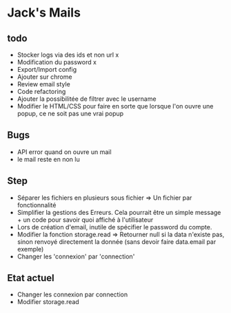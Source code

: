 # Jack's Mails


## todo
- Stocker logs via des ids et non url x
- Modification du password x
- Export/Import config
- Ajouter sur chrome
- Review email style
- Code refactoring
- Ajouter la possibilitée de filtrer avec le username
- Modifier le HTML/CSS pour faire en sorte que lorsque l'on ouvre une popup, ce ne soit pas une vrai popup

## Bugs 
- API error quand on ouvre un mail
- le mail reste en non lu

## Step 
- Séparer les fichiers en plusieurs sous fichier => Un fichier par fonctionnalité
- Simplifier la gestions des Erreurs. Cela pourrait être un simple message + un code pour savoir quoi affiché à l'utilisateur
- Lors de création d'email, inutile de spécifier le password du compte.
- Modifier la fonction storage.read => Retourner null si la data n'existe pas, sinon renvoyé directement la donnée (sans devoir faire data.email par exemple)
- Changer les 'connexion' par 'connection'


## Etat actuel
- Changer les connexion par connection 
- Modifier storage.read
